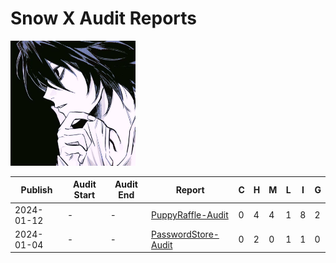 # Snow X Audit Reports

<img src="./Snow-X.jpeg" alt="Snow X Logo" width="200">

| Publish    | Audit Start | Audit End  | Report                                                                                    | C   | H   | M   | L   | I   | G   |
| ---------- | ----------- | ---------- | ----------------------------------------------------------------------------------------- | --- | --- | --- | --- | --- | --- |
| 2024-01-12 |      -      |      -     | [PuppyRaffle-Audit](4-puppy-raffle-audit/Audit-data/2025-01-12%20PuppyRaffle-Audit.pdf)   | 0   | 4   | 4   | 1   | 8   | 2   |
| 2024-01-04 |      -      |      -     | [PasswordStore-Audit](2025-01-04%20passwordStore-Audit.pdf)                               | 0   | 2   | 0   | 1   | 1   | 0   |
